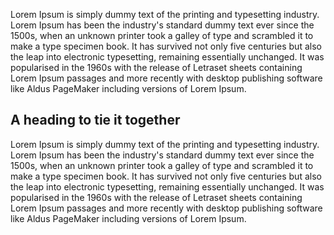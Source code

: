 Lorem Ipsum is simply dummy text of the printing and typesetting industry. Lorem Ipsum has been the industry's standard dummy text ever since the 1500s, when an unknown printer took a galley of type and scrambled it to make a type specimen book. It has survived not only five centuries but also the leap into electronic typesetting, remaining essentially unchanged. It was popularised in the 1960s with the release of Letraset sheets containing Lorem Ipsum passages and more recently with desktop publishing software like Aldus PageMaker including versions of Lorem Ipsum.

## A heading to tie it together

Lorem Ipsum is simply dummy text of the printing and typesetting industry. Lorem Ipsum has been the industry's standard dummy text ever since the 1500s, when an unknown printer took a galley of type and scrambled it to make a type specimen book. It has survived not only five centuries but also the leap into electronic typesetting, remaining essentially unchanged. It was popularised in the 1960s with the release of Letraset sheets containing Lorem Ipsum passages and more recently with desktop publishing software like Aldus PageMaker including versions of Lorem Ipsum.
